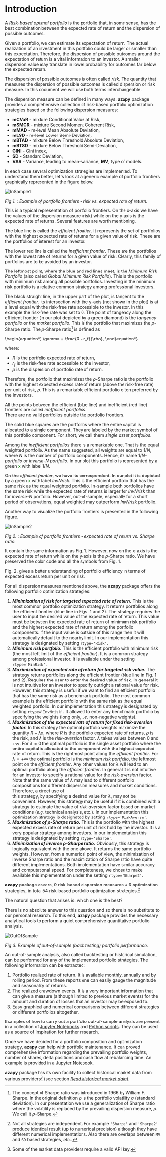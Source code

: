 # Introduction

A *Risk-based optimal portfolio* is the
portfolio that, in some sense, has the best combination between the expected
rate of return and the dispersion of possible outcomes.

Given a portfolio, we can estimate its expectation of return.
The actual realization of
an investment in this portfolio could be larger or smaller than this
expectation. Therefore, the dispersion of possible
outcomes around the expectation of return is a vital information to
an investor.
A smaller dispersion value may translate in lower probability for outcomes far
below the expected return.

The dispersion of possible outcomes is often called
*risk*.
The quantity that measures the dispersion of possible outcomes is called
dispersion
or risk measure. In this document we will use both terms
interchangeable.

The dispersion measure can be defined in many ways. **azapy** package
provides a comprehensive collection of risk-based portfolio optimization
strategies based on the following dispersion measures:

* **mCVaR** - mixture Conditional Value at Risk,
* **mSMCR** - mixture Second Moment Coherent Risk,
* **mMAD** - m-level Mean Absolute Deviation,
* **mLSD** - m-level Lower Semi-Deviation,
* **mBTAD** - mixture Below Threshold Absolute Deviation,
* **mBTSD** - mixture Below Threshold Semi-Deviation,
* **GINI** - Gini index,
* **SD** - Standard Deviation,
* **VAR** - Variance, leading to mean-variance, **MV**, type of models.


In each case several optimization strategies are implemented. To
understand them better, let's look at a generic example of portfolio frontiers
graphically represented in the figure below.


![InSample1](../graphics/frontiers_1.png)

_Fig 1. : Example of portfolio frontiers - risk vs. expected rate of return._


This is a typical representation of portfolio frontiers. On the x-axis we
have the values of the dispersion measure (risk) while on the y-axis
is the expected rate of returns. Several features are worth mentioning.

The blue line is called the *efficient frontier*. It represents
the set of portfolios with the highest expected rate of returns for a
given value of risk. These are the portfolios of interest for an investor.

The lower
red line is called the *inefficient frontier*. These are the portfolios
with the lowest rate of returns for a given value of risk. Clearly, this
family of portfolios are to be avoided by an investor.

The leftmost point, where the blue and red lines meet, is the
*Minimum Risk Portfolio* (also called *Global Minimum Risk Portfolio*).
This is the portfolio with minimum risk among all possible portfolios. Investing
in the minimum risk portfolio is a relative common strategy among
professional investors.

The black straight line, in the upper part of the plot, is tangent to the
*efficient frontier*. Its intersection with the y-axis (not shown in the plot)
is at a level equal with the risk-free rate accessible to the investor.
In this example the risk-free rate was set to 0. The
point of tangency along the efficient frontier (in our plot depicted by a green
diamond) is the
*tangency portfolio* or the *market portfolio*. This is the portfolio
that maximizes the $\rho$-Sharpe ratio.
The $\rho$-Sharpe ratio[^sharpe] is defined as

\begin{equation*}
  \gamma = \frac{R - r_f}{\rho},
\end{equation*}

where:

* $R$ is the portfolio expected rate of return,
* $r_f$ is the risk-free rate accessible to the investor,
* $\rho$ is the dispersion of portfolio rate of return.

Therefore, the portfolio that maximizes the $\rho$-Sharpe ratio is the portfolio
with the highest expected excess rate of return (above the risk-free rate)
per unit of risk, $\rho$.
This is a remarkable efficient portfolio often preferred by
the investors.

All the points between the efficient (blue line) and
inefficient (red line) frontiers are called *inefficient portfolios*.  
There are no valid portfolios outside the portfolio frontiers.

The solid blue squares are the portfolios where the
entire capital is allocated to a single component. They are labeled by
the market symbol of this portfolio component. For short, we call them
*single asset portfolios*.

Among the *inefficient portfolios* there is a remarkable one. That is
the equal weighted portfolio. As the name suggested, all weights
are equal to $1/N$, where $N$ is the number of portfolio
components. Hence, its name $1/N$*-portfolio* or *inverse-N portfolio*.
In our plot this portfolio is represented by a green
<font color="green">x</font> with label $1/N$.

On the *efficient frontier*, we have its correspondent.
In our plot it is depicted by a
green <font color="green">x</font> with label *InvNrisk*.
This is the efficient portfolio
that has the same risk as the equal weighted portfolio.
In-sample both portfolios have the same risk while
the expected rate of returns is larger for *InvNrisk*  than
for *inverse-N* portfolio. However, out-of-sample, especially for a short
period of observations, equal weighted may outperform *InvNrisk* portfolio.

Another way to visualize the portfolio frontiers is presented in the following
figure.

![InSample2](../graphics/frontiers_2.png)

_Fig 2. : Example of portfolio frontiers - expected rate of return vs. Sharpe ratio._

It contain the same information as Fig. 1. However, now on the
x-axis is the expected rate of return while on the y-axis is the
$\rho$-Sharpe ratio.
We have preserved the color code and all the symbols from Fig. 1.

Fig. 2. gives a better understanding of portfolio efficiency in terms of
expected excess return per unit or risk.


For all dispersion measures mentioned above, the **azapy** package offers
the following portfolio optimization strategies:

1. **_Minimization of risk for targeted expected rate of return._** This is
the most common portfolio optimization strategy. It returns portfolios
along the efficient frontier (blue line in Figs. 1 and 2).
The strategy requires the user to
input the desired value of the expected rate of return. This value must be
between the expected rate of return of minimum risk portfolio and
the highest expected rate of return among the portfolio components. If
the input value is outside of this range then it will automatically default
to the nearby limit. In our implementation this strategy is designated by setting
`rtype='Risk'`.
2. **_Minimum risk portfolio._** This is the efficient portfolio with
minimum risk (the most left limit of the *efficient frontier*). It is
a common strategy among professional investor. It is available
under the setting `rtype='MinRisk'`.
3. **_Maximization of expected rate of return for targeted risk value._**
The strategy returns portfolios along the efficient frontier (blue line
in Fig. 1 and 2). Requires the user to enter the desired value of risk.
In general it is not intuitive for an investor to specify outright a rational
value for risk. However, this strategy is useful if we want to
find an efficient portfolio that has the same risk as a  benchmark
portfolio. The most common example is the efficient portfolio
with the same risk as the equal weighted portfolio. In our implementation this
strategy is designated by setting `rtype='InvNrisk'`.
It allowed to enter any benchmark portfolio by specifying
the weights (long only, *i.e.* non-negative weights).
4. **_Maximization of the expected rate of return for fixed risk-aversion factor._**
In this strategy the optimal portfolio weights
maximize the quantity $R -\lambda \rho$, where $R$ is the portfolio
expected rate of returns, $\rho$ is the risk, and $\lambda$ is
the *risk-aversion* factor. $\lambda$ takes values between $0$ and
$+\infty$. For $\lambda=0$ the optimal portfolio is the single asset
portfolio where the entire capital is allocated to the component with the
highest expected rate of return.
This is the rightmost
point along the *efficient frontier*. For $\lambda=+\infty$ the optimal
portfolio is the *minimum risk portfolio*, the leftmost point on
the *efficient frontier*. Any other values for $\lambda$ will lead to an
optimal portfolio along the *efficient frontier*. In general it is
not intuitive for an investor to specify a rational value
for the *risk-aversion* factor. Note that the same value of $\lambda$ may lead
to different portfolio compositions for different dispersion
measures and market conditions. Therefore, a direct use of  
this strategy, by specifying a desired value for $\lambda$, may not
be convenient. However, this strategy may be useful if it is combined
with a strategy to estimate the value of *risk-aversion* factor based on
market conditions (*e.g.* technical analysis, etc.).
In our implementation this optimization strategy is designated by setting
`rtype='RiskAverse'`.
5. **_Maximization of $\rho$-Sharpe ratio._** This is the portfolio with the highest
expected excess rate of return per unit of risk hold by the investor. It is a
very popular strategy among investors.
In our implementation this strategy is designated by setting `rtype='Sharpe'`.
6. **_Minimization of inverse $\rho$-Sharpe ratio._** Obviously, this strategy is
logically equivalent with the one above. It returns the same portfolio
weights.
However, from a numerical point of view, the
minimization of inverse Sharpe ratio and the maximization of Sharpe ratio
have quite different implementations. Both implementation have similar
accuracy and computational speed.
For completeness, we chose
to make available this implementation under the setting `rtype='Sharpe2'`.


**azapy** package covers, 9 risk-based dispersion measures $\times$ 6
optimization strategies,
in total 54 risk-based portfolio optimization strategies.[^strat]

The natural question that arises is: which one is the best?

There is no absolute answer to this question and so there is no
substitute to our personal research. To this end, **azapy** package
provides the necessary
analytical tools to perform a quiet comprehensive quantitative portfolio
analysis.

![OutOfSample](../graphics/Portfolio_1.png)

_Fig 3. Example of out-of-sample (back testing) portfolio performance._

An out-of-sample analysis, also called backtesting or historical simulation,
can be performed for any of the implemented portfolio
strategies. The following information can be extracted:
1. Portfolio realized rate of return. It is available monthly, annually
and by rolling period. From these reports one can easily gauge the magnitude and
seasonality of returns.
2. The realized drawdown events. It is a very important information that can
give a measure (although limited to previous market events)
for the amount and duration of losses that an investor may be
exposed to.
3. Easy graphical and numerical comparisons between different strategies or
different portfolios altogether.

Examples of how to carry out a portfolio out-of-sample analysis are present
in a collection of
[Jupyter Notebooks](https://github.com/Mircea-MMXXI/azapy/tree/main/jpy_scripts)
and [Python scripts](https://github.com/Mircea-MMXXI/azapy/tree/main/scripts/portfolios).
They can be used as a source of inspiration for further research.

Once we have decided for a portfolio composition and optimization strategy,
**azapy** can help with portfolio maintenance. It can proved comprehensive
information regarding the prevailing portfolio weights, number of shares,
delta positions and cash flow at rebalancing time.
An example is provided in a
[Jupyter Notebook](https://github.com/Mircea-MMXXI/azapy/blob/main/jpy_scripts/Rebalance_example.ipynb).

**azapy** package has its own facility to collect historical market data from
various providers[^apikey]
(see section [*Read historical market data*](Util_readMkT)).




[^sharpe]: The concept of Sharpe ratio was introduced in
1966 by William F. Sharpe.
In the original definition $\rho$ is the portfolio volatility $\sigma$
(standard deviation).
In our presentation we use a generalization of Sharpe ratio where the
volatility is replaced by the prevailing dispersion
measure, $\rho$. We call it $\rho$-Sharpe.

[^strat]: Not all strategies are independent. For example `'Sharpe'` and
`'Sharpe2'` produce identical result (up to numerical precision) although
they have different numerical implementations. Also there are overlaps between
`MV` and `SD` based strategies, *etc.*.

[^apikey]: Some of the market data providers require a valid API key.

